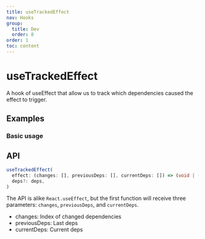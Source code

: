 ```yaml
---
title: useTrackedEffect
nav: Hooks
group:
  title: Dev
  order: 8
order: 1
toc: content
---
```


# useTrackedEffect

A hook of useEffect that allow us to track which dependencies caused the effect to trigger.

## Examples

### Basic usage

<code src="./demo/demo1.tsx"></code>

## API

```typescript
useTrackedEffect(
  effect: (changes: [], previousDeps: [], currentDeps: []) => (void | (() => void | undefined)),
  deps?: deps,
)
```

The API is alike `React.useEffect`, but the first function will receive three parameters: `changes`, `previousDeps`, and `currentDeps`.

- changes: Index of changed dependencies
- previousDeps: Last deps
- currentDeps: Current deps
